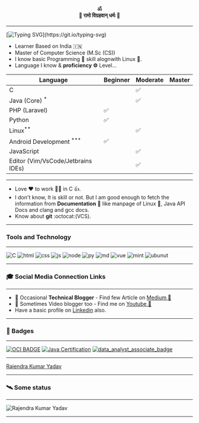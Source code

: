 ## <h4 align="center"> ॐ<br/>🚩 रामो विग्रहवान् धर्मः 🚩</h4>

---

[![Typing SVG](https://readme-typing-svg.herokuapp.com?font=Jetbrains+Mono&color=F72252&lines=Hi%2C+I+am+Rajendra...)](https://git.io/typing-svg)

<!-- ## Hi <img src="./Hi.gif" alt="wave" height="20px" width="22px" title="Hi, I'm Rajendra">, I am Rajendra 👨‍💻
 -->

- Learner Based on India 🇮🇳
- Master of Computer Science (M.Sc (CS))
- I know basic Programming 🤖 skill alognwith Linux 🐧.
- Language I know & **proficiency ⚙️** Level...

| Language                              | Beginner | Moderate | Master |
| ------------------------------------- | -------- | -------- | ------ |
| C                                     |          | ✅       |
| Java (Core) <sup>\*</sup>             |          | ✅       |
| PHP (Laravel)                         | ✅       |          |
| Python                                | ✅       |          |
| Linux<sup>\*\*</sup>                  |          | ✅       |
| Android Development <sup>\*\*\*</sup> | ✅       |          |
| JavaScript                            |          | ✅       |
| Editor (Vim/VsCode/Jetbrains IDEs)    |          | ✅       |

---

- Love ❤️ to work 👨‍💻 in C 👍.
- I don't know, It is skill or not. But I am good enough to fetch the information from **Documentation** 📖 like manpage of Linux 🐧, Java API Docs and clang and gcc docs.
- Know about **git** :octocat:(VCS).

---

### Tools and Technology

---

![C](https://img.shields.io/badge/C-00599C?style=for-the-badge&logo=c&logoColor=white)
![html](https://img.shields.io/badge/HTML-239120?style=for-the-badge&logo=html5&logoColor=white)
![css](https://img.shields.io/badge/CSS-239120?&style=for-the-badge&logo=css3&logoColor=white)
![js](https://img.shields.io/badge/JavaScript-F7DF1E?style=for-the-badge&logo=javascript)
![node](https://img.shields.io/badge/Node.js-43853D?style=for-the-badge&logo=node.js&logoColor=white)
![py](https://img.shields.io/badge/Python-14354C?style=for-the-badge&logo=python&logoColor=white)
![md](https://img.shields.io/badge/Markdown-000000?style=for-the-badge&logo=markdown&logoColor=white)
![vue](https://img.shields.io/badge/Vue.js-35495E?style=for-the-badge&logo=vue.js&logoColor=4FC08)
![mint](https://img.shields.io/badge/Linux_Mint-87CF3E?style=for-the-badge&logo=linux-mint)
![ubunut](https://img.shields.io/badge/Ubuntu-E95420?style=for-the-badge&logo=ubuntu&logoColor=white)

---

### 🎓 Social Media Connection Links

---

- 📝 Occasional **Technical Blogger** - Find few Article on [Medium 📝](https://medium.com/@_rajendrayadav)
- 🎥 Sometimes Video blogger too - Find me on [Youtube 🎥](https://www.youtube.com/channel/UCToVrgOC0kMpK1cxsn5zYTg)
- Have a basic profile on [Linkedin](https://www.linkedin.com/in/yadavrajendrakumar/) also.

---

### 📛 Badges

---

[![OCI BADGE](https://brm-workforce.oracle.com/pdf/certview/images/50_Oracle_Cloud_Infrastructure.png "Certification Badge")](https://catalog-education.oracle.com/pls/certview/sharebadge?id=DB821236EBED00E8B43E393C33A74D62435D4ADE60A6DEB33F3680820BE9B0F0)
[![Java Certification](https://user-images.githubusercontent.com/13816347/135497596-e4f3dd56-6147-47a7-ae76-120588cae123.png "Java Beginner Badge")](https://user-images.githubusercontent.com/13816347/135497596-e4f3dd56-6147-47a7-ae76-120588cae123.png)
[![data_analyst_associate_badge](https://user-images.githubusercontent.com/13816347/212951901-ea2da45a-68ec-4bf8-b165-37998c67806f.svg)](https://www.datacamp.com/certificate/DAA0017716531459)

---

<div class="badge-base LI-profile-badge" data-locale="en_US" data-size="large" data-theme="dark" data-type="HORIZONTAL" data-vanity="yadavrajendrakumar" data-version="v1"><a class="badge-base__link LI-simple-link" href="https://in.linkedin.com/in/yadavrajendrakumar?trk=profile-badge">Rajendra Kumar Yadav</a></div>

---              

### 🛰️ Some status

---
![Rajendra Kumar Yadav](https://github-readme-streak-stats.herokuapp.com/?user=rajendrakumaryadav&theme=blue-green)

---
